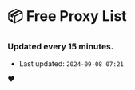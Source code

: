 # :package: Free Proxy List
### Updated every 15 minutes.

- Last updated: `2024-09-08 07:21`

:heart:

